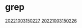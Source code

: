 # grep
[20221003150227](/zet/20221003150227/README.md)
[20221003150226](/zet/20221003150226/README.md)

